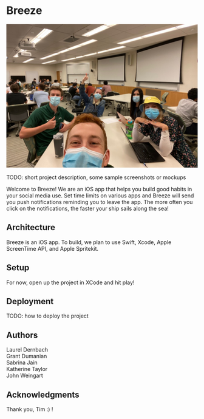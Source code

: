# Breeze

![Team Photo](./groupPhoto.jpg)

TODO: short project description, some sample screenshots or mockups

Welcome to Breeze! We are an iOS app that helps you build good habits in your social media use. Set time limits on various apps and Breeze will send you push notifications reminding you to leave the app. The more often you click on the notifications, the faster your ship sails along the sea!

## Architecture

Breeze is an iOS app. To build, we plan to use Swift, Xcode, Apple ScreenTime API, and Apple Spritekit.

## Setup

For now, open up the project in XCode and hit play!

## Deployment

TODO: how to deploy the project

## Authors
Laurel Dernbach  
Grant Dumanian  
Sabrina Jain  
Katherine Taylor  
John Weingart

## Acknowledgments
Thank you, Tim :) !
